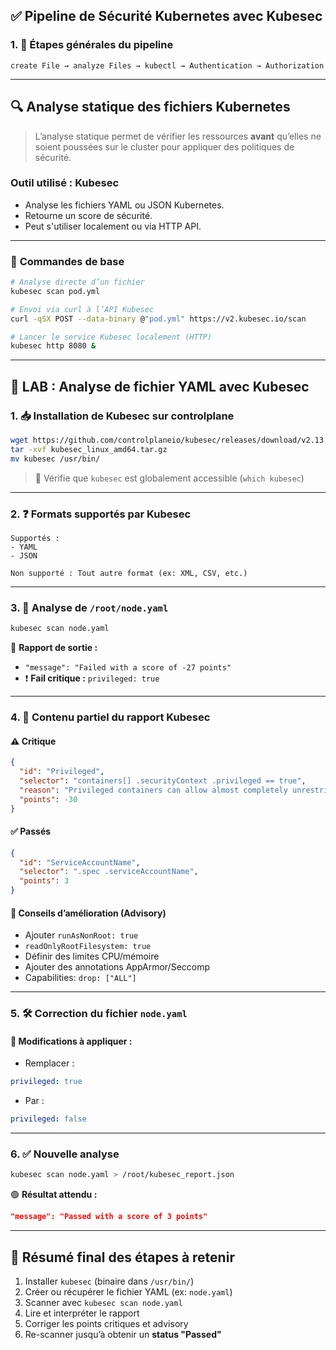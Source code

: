 ## ✅ **Pipeline de Sécurité Kubernetes avec Kubesec**

### 1. 🔧 **Étapes générales du pipeline**
```text
create File → analyze Files → kubectl → Authentication → Authorization
```

---

## 🔍 **Analyse statique des fichiers Kubernetes**

> L’analyse statique permet de vérifier les ressources **avant** qu’elles ne soient poussées sur le cluster pour appliquer des politiques de sécurité.

### Outil utilisé : **Kubesec**

- Analyse les fichiers YAML ou JSON Kubernetes.
- Retourne un score de sécurité.
- Peut s'utiliser localement ou via HTTP API.

---

### 🚀 **Commandes de base**

```bash
# Analyse directe d’un fichier
kubesec scan pod.yml

# Envoi via curl à l’API Kubesec
curl -qSX POST --data-binary @"pod.yml" https://v2.kubesec.io/scan

# Lancer le service Kubesec localement (HTTP)
kubesec http 8080 &
```

---

## 🔬 **LAB : Analyse de fichier YAML avec Kubesec**

### 1. 📥 **Installation de Kubesec sur controlplane**

```bash
wget https://github.com/controlplaneio/kubesec/releases/download/v2.13.0/kubesec_linux_amd64.tar.gz
tar -xvf kubesec_linux_amd64.tar.gz
mv kubesec /usr/bin/
```

> 🔹 Vérifie que `kubesec` est globalement accessible (`which kubesec`)

---

### 2. ❓ **Formats supportés par Kubesec**
```text
Supportés :
- YAML
- JSON

Non supporté : Tout autre format (ex: XML, CSV, etc.)
```

---

### 3. 📄 **Analyse de `/root/node.yaml`**

```bash
kubesec scan node.yaml
```

📌 **Rapport de sortie :**
- `"message": "Failed with a score of -27 points"`
- ❗ **Fail critique :** `privileged: true`

---

### 4. 🧪 **Contenu partiel du rapport Kubesec**
#### ⚠️ **Critique**
```json
{
  "id": "Privileged",
  "selector": "containers[] .securityContext .privileged == true",
  "reason": "Privileged containers can allow almost completely unrestricted host access",
  "points": -30
}
```

#### ✅ **Passés**
```json
{
  "id": "ServiceAccountName",
  "selector": ".spec .serviceAccountName",
  "points": 3
}
```

#### 📝 **Conseils d’amélioration (Advisory)**
- Ajouter `runAsNonRoot: true`
- `readOnlyRootFilesystem: true`
- Définir des limites CPU/mémoire
- Ajouter des annotations AppArmor/Seccomp
- Capabilities: `drop: ["ALL"]`

---

### 5. 🛠️ **Correction du fichier `node.yaml`**

#### 🔧 Modifications à appliquer :
- Remplacer :
```yaml
privileged: true
```
- Par :
```yaml
privileged: false
```

---

### 6. ✅ **Nouvelle analyse**

```bash
kubesec scan node.yaml > /root/kubesec_report.json
```

🟢 **Résultat attendu :**
```json
"message": "Passed with a score of 3 points"
```

---

## 📌 **Résumé final des étapes à retenir**
1. Installer `kubesec` (binaire dans `/usr/bin/`)
2. Créer ou récupérer le fichier YAML (ex: `node.yaml`)
3. Scanner avec `kubesec scan node.yaml`
4. Lire et interpréter le rapport
5. Corriger les points critiques et advisory
6. Re-scanner jusqu’à obtenir un **status "Passed"**
